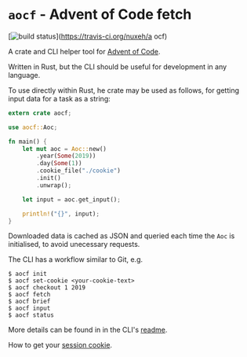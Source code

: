 # `aocf` - Advent of Code fetch

[![build status](https://api.travis-ci.org/nuxeh/aocf.png?branch=master)](https://travis-ci.org/nuxeh/a ocf)

A crate and CLI helper tool for [Advent of Code](https://adventofcode.com/).

Written in Rust, but the CLI should be useful for development in any language.

To use directly within Rust, he crate may be used as follows, for getting input
data for a task as a string:

```rust
extern crate aocf;

use aocf::Aoc;

fn main() {
    let mut aoc = Aoc::new()
        .year(Some(2019))
        .day(Some(1))
        .cookie_file("./cookie")
        .init()
        .unwrap();

    let input = aoc.get_input();

    println!("{}", input);
}
```

Downloaded data is cached as JSON and queried each time the `Aoc` is
initialised, to avoid unecessary requests.

The CLI has a workflow similar to Git, e.g.

```
$ aocf init
$ aocf set-cookie <your-cookie-text>
$ aocf checkout 1 2019
$ aocf fetch
$ aocf brief
$ aocf input
$ aocf status
```

More details can be found in in the CLI's [readme](./aocf_cli/README.md).

How to get your [session cookie](./cookie.md).
